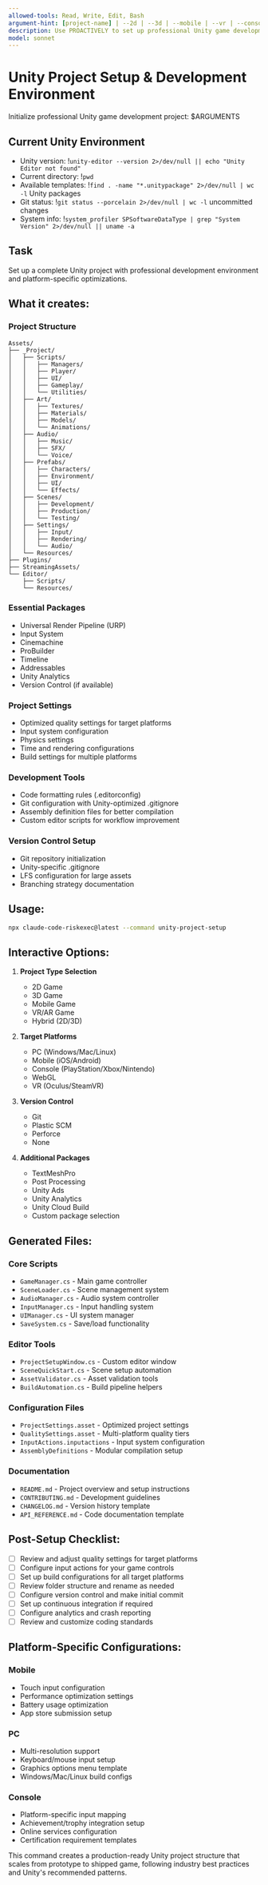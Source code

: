```yaml
---
allowed-tools: Read, Write, Edit, Bash
argument-hint: [project-name] | --2d | --3d | --mobile | --vr | --console
description: Use PROACTIVELY to set up professional Unity game development projects with industry-standard structure, essential packages, and platform-optimized configurations
model: sonnet
---
```


# Unity Project Setup & Development Environment

Initialize professional Unity game development project: $ARGUMENTS

## Current Unity Environment

- Unity version: !`unity-editor --version 2>/dev/null || echo "Unity Editor not found"`
- Current directory: !`pwd`
- Available templates: !`find . -name "*.unitypackage" 2>/dev/null | wc -l` Unity packages
- Git status: !`git status --porcelain 2>/dev/null | wc -l` uncommitted changes
- System info: !`system_profiler SPSoftwareDataType | grep "System Version" 2>/dev/null || uname -a`

## Task

Set up a complete Unity project with professional development environment and platform-specific optimizations.

## What it creates:

### Project Structure
```
Assets/
├── _Project/
│   ├── Scripts/
│   │   ├── Managers/
│   │   ├── Player/
│   │   ├── UI/
│   │   ├── Gameplay/
│   │   └── Utilities/
│   ├── Art/
│   │   ├── Textures/
│   │   ├── Materials/
│   │   ├── Models/
│   │   └── Animations/
│   ├── Audio/
│   │   ├── Music/
│   │   ├── SFX/
│   │   └── Voice/
│   ├── Prefabs/
│   │   ├── Characters/
│   │   ├── Environment/
│   │   ├── UI/
│   │   └── Effects/
│   ├── Scenes/
│   │   ├── Development/
│   │   ├── Production/
│   │   └── Testing/
│   ├── Settings/
│   │   ├── Input/
│   │   ├── Rendering/
│   │   └── Audio/
│   └── Resources/
├── Plugins/
├── StreamingAssets/
└── Editor/
    ├── Scripts/
    └── Resources/
```

### Essential Packages
- Universal Render Pipeline (URP)
- Input System
- Cinemachine
- ProBuilder
- Timeline
- Addressables
- Unity Analytics
- Version Control (if available)

### Project Settings
- Optimized quality settings for target platforms
- Input system configuration
- Physics settings
- Time and rendering configurations
- Build settings for multiple platforms

### Development Tools
- Code formatting rules (.editorconfig)
- Git configuration with Unity-optimized .gitignore
- Assembly definition files for better compilation
- Custom editor scripts for workflow improvement

### Version Control Setup
- Git repository initialization
- Unity-specific .gitignore
- LFS configuration for large assets
- Branching strategy documentation

## Usage:

```bash
npx claude-code-riskexec@latest --command unity-project-setup
```

## Interactive Options:

1. **Project Type Selection**
   - 2D Game
   - 3D Game
   - Mobile Game
   - VR/AR Game
   - Hybrid (2D/3D)

2. **Target Platforms**
   - PC (Windows/Mac/Linux)
   - Mobile (iOS/Android)
   - Console (PlayStation/Xbox/Nintendo)
   - WebGL
   - VR (Oculus/SteamVR)

3. **Version Control**
   - Git
   - Plastic SCM
   - Perforce
   - None

4. **Additional Packages**
   - TextMeshPro
   - Post Processing
   - Unity Ads
   - Unity Analytics
   - Unity Cloud Build
   - Custom package selection

## Generated Files:

### Core Scripts
- `GameManager.cs` - Main game controller
- `SceneLoader.cs` - Scene management system
- `AudioManager.cs` - Audio system controller
- `InputManager.cs` - Input handling system
- `UIManager.cs` - UI system manager
- `SaveSystem.cs` - Save/load functionality

### Editor Tools
- `ProjectSetupWindow.cs` - Custom editor window
- `SceneQuickStart.cs` - Scene setup automation
- `AssetValidator.cs` - Asset validation tools
- `BuildAutomation.cs` - Build pipeline helpers

### Configuration Files
- `ProjectSettings.asset` - Optimized project settings
- `QualitySettings.asset` - Multi-platform quality tiers
- `InputActions.inputactions` - Input system configuration
- `AssemblyDefinitions` - Modular compilation setup

### Documentation
- `README.md` - Project overview and setup instructions
- `CONTRIBUTING.md` - Development guidelines
- `CHANGELOG.md` - Version history template
- `API_REFERENCE.md` - Code documentation template

## Post-Setup Checklist:

- [ ] Review and adjust quality settings for target platforms
- [ ] Configure input actions for your game controls
- [ ] Set up build configurations for all target platforms
- [ ] Review folder structure and rename as needed
- [ ] Configure version control and make initial commit
- [ ] Set up continuous integration if required
- [ ] Configure analytics and crash reporting
- [ ] Review and customize coding standards

## Platform-Specific Configurations:

### Mobile
- Touch input configuration
- Performance optimization settings
- Battery usage optimization
- App store submission setup

### PC
- Multi-resolution support
- Keyboard/mouse input setup
- Graphics options menu template
- Windows/Mac/Linux build configs

### Console
- Platform-specific input mapping
- Achievement/trophy integration setup
- Online services configuration
- Certification requirement templates

This command creates a production-ready Unity project structure that scales from prototype to shipped game, following industry best practices and Unity's recommended patterns.